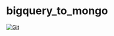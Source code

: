 # bigquery_to_mongo

[![Git](https://app.soluble.cloud/api/v1/public/badges/a301e25d-6bf2-47d1-887d-2a81fe9d96a0.svg?orgId=561911742905)](https://app.soluble.cloud/repos/details/github.com/mollypi/bigquery_to_mongo?orgId=561911742905)  

